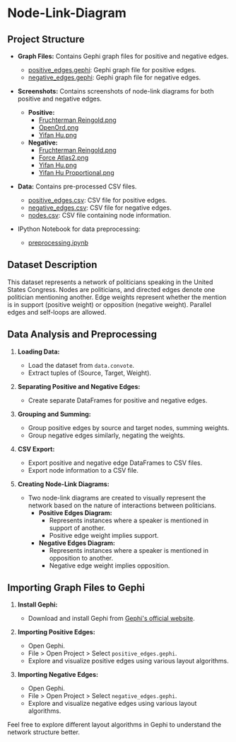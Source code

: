 # Node-Link-Diagram

## Project Structure

- **Graph Files:** Contains Gephi graph files for positive and negative edges.
  - [positive_edges.gephi](Graph%20Files/Positive_edges.gephi): Gephi graph file for positive edges.
  - [negative_edges.gephi](Graph%20Files/Negative_edges.gephi): Gephi graph file for negative edges.

- **Screenshots:** Contains screenshots of node-link diagrams for both positive and negative edges.
  - **Positive:**
    - [Fruchterman Reingold.png](Screenshots/Positive/Fruchterman%20Reingold.png)
    - [OpenOrd.png](Screenshots/Positive/OpenOrd.png)
    - [Yifan Hu.png](Screenshots/Positive/Yifan%20Hu.png)
  - **Negative:**
    - [Fruchterman Reingold.png](Screenshots/Negative/Fruchterman%20Reingold.png)
    - [Force Atlas2.png](Screenshots/Negative/Force%20Atlas2.png)
    - [Yifan Hu.png](Screenshots/Negative/Yifan%20Hu.png)
    - [Yifan Hu Proportional.png](Screenshots/Negative/Yifan%20Hu%20Proportional.png)

- **Data:** Contains pre-processed CSV files.
  - [positive_edges.csv](Data/positive_edges.csv): CSV file for positive edges.
  - [negative_edges.csv](Data/negative_edges.csv): CSV file for negative edges.
  - [nodes.csv](Data/nodes.csv): CSV file containing node information.

- IPython Notebook for data preprocessing:
  - [preprocessing.ipynb](preprocessing.ipynb)

## Dataset Description

This dataset represents a network of politicians speaking in the United States Congress. Nodes are politicians, and directed edges denote one politician mentioning another. Edge weights represent whether the mention is in support (positive weight) or opposition (negative weight). Parallel edges and self-loops are allowed.

## Data Analysis and Preprocessing

1. **Loading Data:**
   - Load the dataset from `data.convote`.
   - Extract tuples of (Source, Target, Weight).

2. **Separating Positive and Negative Edges:**
   - Create separate DataFrames for positive and negative edges.

3. **Grouping and Summing:**
   - Group positive edges by source and target nodes, summing weights.
   - Group negative edges similarly, negating the weights.

4. **CSV Export:**
   - Export positive and negative edge DataFrames to CSV files.
   - Export node information to a CSV file.

5. **Creating Node-Link Diagrams:**
   - Two node-link diagrams are created to visually represent the network based on the nature of interactions between politicians.
     - **Positive Edges Diagram:**
       - Represents instances where a speaker is mentioned in support of another.
       - Positive edge weight implies support.
     - **Negative Edges Diagram:**
       - Represents instances where a speaker is mentioned in opposition to another.
       - Negative edge weight implies opposition.

## Importing Graph Files to Gephi

1. **Install Gephi:**
   - Download and install Gephi from [Gephi's official website](https://gephi.org/).

2. **Importing Positive Edges:**
   - Open Gephi.
   - File > Open Project > Select `positive_edges.gephi`.
   - Explore and visualize positive edges using various layout algorithms.

3. **Importing Negative Edges:**
   - Open Gephi.
   - File > Open Project > Select `negative_edges.gephi`.
   - Explore and visualize negative edges using various layout algorithms.

Feel free to explore different layout algorithms in Gephi to understand the network structure better.

